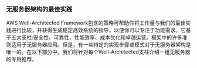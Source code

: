### 无服务器架构的最佳实践

AWS Well-Architected Framework包含的策略可帮助你将工作量与我们的最佳实践进行比较，并获得生成稳定高效系统的指导，以便你可以专注于功能需求。它基于五大支柱:安全性、可靠性、性能效率、成本优化和卓越运营。框架中的许多准则适用于无服务器应用。但是，有一些特定的实现步骤或模式对于无服务器架构是唯一的。在以下部分中，我们将针对每个Well-Architected支柱介绍一组无服务器的专用推荐。
